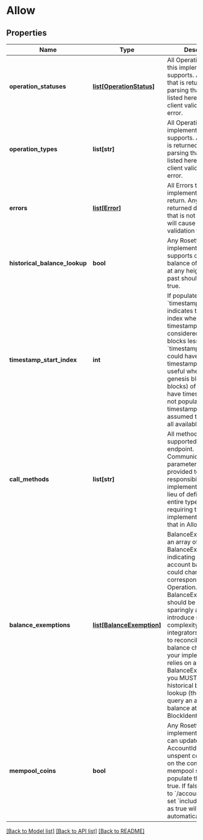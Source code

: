 # Allow

## Properties
Name | Type | Description | Notes
------------ | ------------- | ------------- | -------------
**operation_statuses** | [**list[OperationStatus]**](OperationStatus.md) | All Operation.Status this implementation supports. Any status that is returned during parsing that is not listed here will cause client validation to error. | 
**operation_types** | **list[str]** | All Operation.Type this implementation supports. Any type that is returned during parsing that is not listed here will cause client validation to error. | 
**errors** | [**list[Error]**](Error.md) | All Errors that this implementation could return. Any error that is returned during parsing that is not listed here will cause client validation to error. | 
**historical_balance_lookup** | **bool** | Any Rosetta implementation that supports querying the balance of an account at any height in the past should set this to true. | 
**timestamp_start_index** | **int** | If populated, &#x60;timestamp_start_index&#x60; indicates the first block index where block timestamps are considered valid (i.e. all blocks less than &#x60;timestamp_start_index&#x60; could have invalid timestamps). This is useful when the genesis block (or blocks) of a network have timestamp 0. If not populated, block timestamps are assumed to be valid for all available blocks. | [optional] 
**call_methods** | **list[str]** | All methods that are supported by the /call endpoint. Communicating which parameters should be provided to /call is the responsibility of the implementer (this is en lieu of defining an entire type system and requiring the implementer to define that in Allow). | 
**balance_exemptions** | [**list[BalanceExemption]**](BalanceExemption.md) | BalanceExemptions is an array of BalanceExemption indicating which account balances could change without a corresponding Operation. BalanceExemptions should be used sparingly as they may introduce significant complexity for integrators that attempt to reconcile all account balance changes. If your implementation relies on any BalanceExemptions, you MUST implement historical balance lookup (the ability to query an account balance at any BlockIdentifier). | 
**mempool_coins** | **bool** | Any Rosetta implementation that can update an AccountIdentifier&#x27;s unspent coins based on the contents of the mempool should populate this field as true. If false, requests to &#x60;/account/coins&#x60; that set &#x60;include_mempool&#x60; as true will be automatically rejected. | 

[[Back to Model list]](../README.md#documentation-for-models) [[Back to API list]](../README.md#documentation-for-api-endpoints) [[Back to README]](../README.md)


